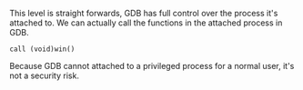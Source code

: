 This level is straight forwards, GDB has full control over the process it's attached to. We can actually call the functions in the attached process in GDB.

```
call (void)win()
```

Because GDB cannot attached to a privileged process for a normal user, it's not a security risk. 